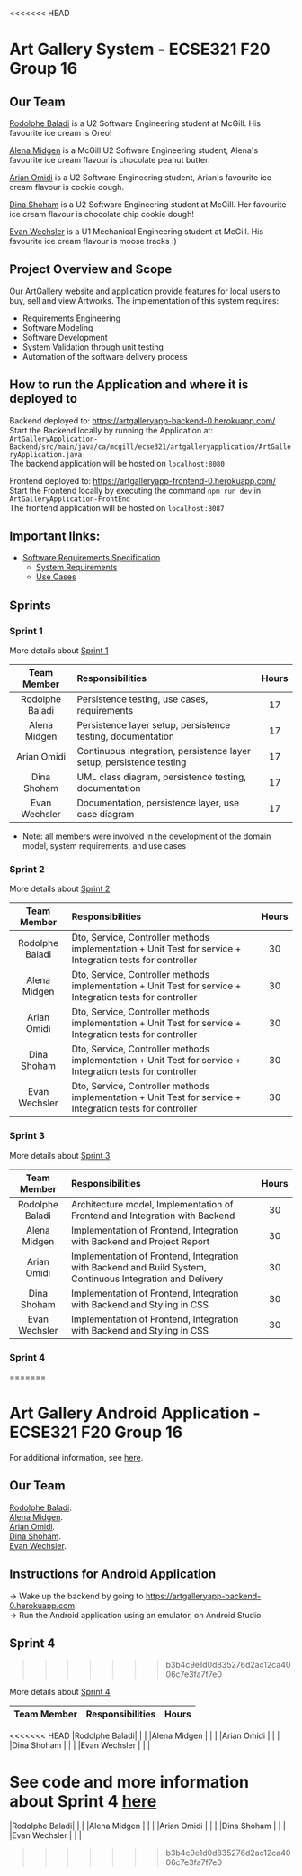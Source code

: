 <<<<<<< HEAD
# Art Gallery System - ECSE321 F20 Group 16

## Our Team

[Rodolphe Baladi](https://github.com/rodolphebaladi) is a U2 Software Engineering student at McGill. His favourite ice cream is Oreo!

[Alena Midgen](https://github.com/alenamidgen) is a McGill U2 Software Engineering student, Alena's favourite ice cream flavour is chocolate peanut butter.

[Arian Omidi](https://github.com/ArianOmidi) is a U2 Software Engineering student, Arian's favourite ice cream flavour is cookie dough.

[Dina Shoham](https://github.com/dina-shoham) is a U2 Software Engineering student at McGill. Her favourite ice cream flavour is chocolate chip cookie dough!

[Evan Wechsler](https://github.com/evanwechsler) is a U1 Mechanical Engineering student at McGill. His favourite ice cream flavour is moose tracks :)


## Project Overview and Scope

Our ArtGallery website and application provide features for local users to buy, sell and view Artworks.
The implementation of this system requires:
* Requirements Engineering
* Software Modeling
* Software Development
* System Validation through unit testing
* Automation of the software delivery process

## How to run the Application and where it is deployed to
Backend deployed to: https://artgalleryapp-backend-0.herokuapp.com/  
Start the Backend locally by running the Application at: ```ArtGalleryApplication-Backend/src/main/java/ca/mcgill/ecse321/artgalleryapplication/ArtGalleryApplication.java```  
The backend application will be hosted on ```localhost:8080```  

Frontend deployed to: https://artgalleryapp-frontend-0.herokuapp.com/  
Start the Frontend locally by executing the command ```npm run dev``` in ```ArtGalleryApplication-FrontEnd```  
The frontend application will be hosted on ```localhost:8087```  

  
## Important links:
* [Software Requirements Specification](https://github.com/McGill-ECSE321-Fall2020/project-group-16/wiki/Software-Requirements-Specification)
  * [System Requirements](https://github.com/McGill-ECSE321-Fall2020/project-group-16/wiki/Software-Requirements-Specification#2-requirements)
  * [Use Cases](https://github.com/McGill-ECSE321-Fall2020/project-group-16/wiki/Software-Requirements-Specification#3-use-cases-)

## Sprints

### Sprint 1

More details about [Sprint 1](https://github.com/McGill-ECSE321-Fall2020/project-group-16/wiki#sprint-1)

|**Team Member**|**Responsibilities**|**Hours**|
|:-------------:|:-------------------|:-------:|
|Rodolphe Baladi|Persistence testing, use cases, requirements                        |  17  |
|Alena Midgen   |Persistence layer setup, persistence testing, documentation         |  17  |
|Arian Omidi    |Continuous integration, persistence layer setup, persistence testing|  17  |
|Dina Shoham    |UML class diagram, persistence testing, documentation               |  17  |
|Evan Wechsler  |Documentation, persistence layer, use case diagram                  |  17  |
* Note: all members were involved in the development of the domain model, system requirements, and use cases

### Sprint 2

More details about [Sprint 2](https://github.com/McGill-ECSE321-Fall2020/project-group-16/wiki#sprint-2)

|**Team Member**|**Responsibilities**|**Hours**|
|:-------------:|:-------------------|:-------:|
|Rodolphe Baladi|Dto, Service, Controller methods implementation + Unit Test for service + Integration tests for controller|    30   |
|Alena Midgen   |Dto, Service, Controller methods implementation + Unit Test for service + Integration tests for controller|    30   |
|Arian Omidi    |Dto, Service, Controller methods implementation + Unit Test for service + Integration tests for controller|    30   |
|Dina Shoham    |Dto, Service, Controller methods implementation + Unit Test for service + Integration tests for controller|    30   |
|Evan Wechsler  |Dto, Service, Controller methods implementation + Unit Test for service + Integration tests for controller|    30   |

### Sprint 3

More details about [Sprint 3](https://github.com/McGill-ECSE321-Fall2020/project-group-16/wiki#sprint-3)

|**Team Member**|**Responsibilities**|**Hours**|
|:-------------:|:-------------------|:-------:|
|Rodolphe Baladi|Architecture model, Implementation of Frontend and Integration with Backend  |    30     |
|Alena Midgen   |Implementation of Frontend, Integration with Backend and Project Report |     30    |
|Arian Omidi    |Implementation of Frontend, Integration with Backend and Build System, Continuous Integration and Delivery|    30     |
|Dina Shoham    |Implementation of Frontend, Integration with Backend and Styling in CSS|    30     |
|Evan Wechsler  |Implementation of Frontend, Integration with Backend and Styling in CSS|     30    |

### Sprint 4
=======
# Art Gallery Android Application - ECSE321 F20 Group 16

For additional information, see [here](https://github.com/McGill-ECSE321-Fall2020/project-group-16/tree/master#art-gallery-system---ecse321-f20-group-16).  

## Our Team

[Rodolphe Baladi](https://github.com/rodolphebaladi).  
[Alena Midgen](https://github.com/alenamidgen).  
[Arian Omidi](https://github.com/ArianOmidi).  
[Dina Shoham](https://github.com/dina-shoham).  
[Evan Wechsler](https://github.com/evanwechsler).  


## Instructions for Android Application  
-> Wake up the backend by going to https://artgalleryapp-backend-0.herokuapp.com.  
-> Run the Android application using an emulator, on Android Studio.  
  
## Sprint 4
>>>>>>> b3b4c9e1d0d835276d2ac12ca4006c7e3fa7f7e0

More details about [Sprint 4](https://github.com/McGill-ECSE321-Fall2020/project-group-16/wiki#sprint-4)

|**Team Member**|**Responsibilities**|**Hours**|
|:-------------:|:-------------------|:-------:|
<<<<<<< HEAD
|Rodolphe Baladi|                    |         |
|Alena Midgen   |                    |         |
|Arian Omidi    |                    |         |
|Dina Shoham    |                    |         |
|Evan Wechsler  |                    |         |

See code and more information about Sprint 4 [here](https://github.com/McGill-ECSE321-Fall2020/project-group-16/tree/android)
=======
|Rodolphe Baladi|        |         |
|Alena Midgen   |        |         |
|Arian Omidi    |        |         |
|Dina Shoham    |        |         |
|Evan Wechsler  |        |         |
>>>>>>> b3b4c9e1d0d835276d2ac12ca4006c7e3fa7f7e0
